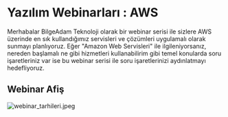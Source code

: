 # Yazılım Webinarları : AWS

Merhabalar BilgeAdam Teknoloji olarak bir webinar serisi ile sizlere AWS üzerinde en sık kullandığımız servisleri ve çözümleri uygulamalı olarak sunmayı planlıyoruz. Eğer "Amazon Web Servisleri" ile ilgileniyorsanız, nereden başlamalı ne gibi hizmetleri kullanabilirim gibi temel konularda soru işaretleriniz var ise bu webinar serisi ile soru işaretlerinizi aydınlatmayı hedefliyoruz.

## Webinar Afiş

![webinar_tarhileri.jpeg](https://github.com/serkanbingol/aws-webinar-presentation/blob/master/aws-webinar.jpeg)
